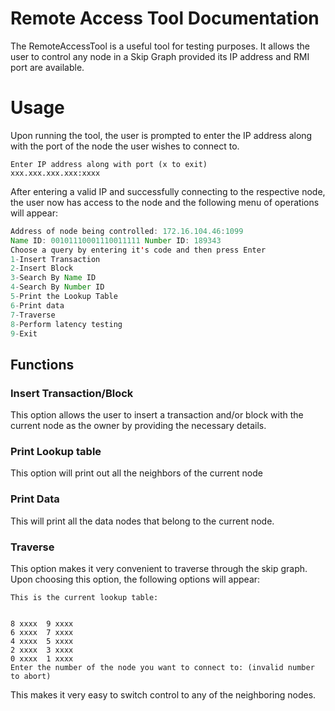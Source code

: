 ﻿# Remote Access Tool Documentation

The RemoteAccessTool is a useful tool for testing purposes. It allows the user to control any node in a Skip Graph provided its IP address and RMI port are available. 

# Usage
Upon running the tool, the user is prompted to enter the IP address along with the port of the node the user wishes to connect to. 

```
Enter IP address along with port (x to exit)
xxx.xxx.xxx.xxx:xxxx
```

After entering a valid IP and successfully connecting to the respective node, the user now has access to the node and the following menu of operations will appear:

```java
Address of node being controlled: 172.16.104.46:1099
Name ID: 00101110001110011111 Number ID: 189343
Choose a query by entering it's code and then press Enter
1-Insert Transaction
2-Insert Block
3-Search By Name ID
4-Search By Number ID
5-Print the Lookup Table
6-Print data
7-Traverse
8-Perform latency testing
9-Exit
```

## Functions

### Insert Transaction/Block
This option allows the user to insert a transaction and/or block with the current node as the owner by providing the necessary details.

### Print Lookup table
This option will print out all the neighbors of the current node

### Print Data
This will print all the data nodes that belong to the current node.

### Traverse
This option makes it very convenient to traverse through the skip graph. Upon choosing this option, the following options will appear:
```
This is the current lookup table: 


8 xxxx	9 xxxx	
6 xxxx	7 xxxx	
4 xxxx	5 xxxx	
2 xxxx	3 xxxx	
0 xxxx	1 xxxx	
Enter the number of the node you want to connect to: (invalid number to abort)
```
This makes it very easy to switch control to any of the neighboring nodes. 

